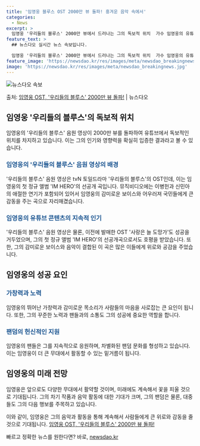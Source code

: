 ```yaml
---
title: '임영웅 블루스 OST 2000만 뷰 돌파! 흥겨운 음악 속에서'
categories:
  - News
excerpt: >
  임영웅 '우리들의 블루스' 2000만 뷰에서 드러나는 그의 독보적 위치  가수 임영웅의 유튜브 콘텐츠들이 지…
feature_text: >
  ## 뉴스다오 실시간 뉴스 속보입니다.

  임영웅 '우리들의 블루스' 2000만 뷰에서 드러나는 그의 독보적 위치  가수 임영웅의 유튜브 콘텐츠들이 지…
feature_image: 'https://newsdao.kr/res/images/meta/newsdao_breakingnews.jpg'
image: 'https://newsdao.kr/res/images/meta/newsdao_breakingnews.jpg'
---
```


![뉴스다오 속보](https://newsdao.kr/res/images/meta/newsdao_breakingnews.jpg)

<p>출처: <a href="https://newsdao.kr/4809" rel="dofollow">임영웅 OST, '우리들의 블루스' 2000만 뷰 돌파!</a> | 뉴스다오</p>

<h2 data-ke-size="size26">임영웅 '우리들의 블루스'의 독보적 위치</h2>
임영웅의 '우리들의 블루스' 음원 영상이 2000만 뷰를 돌파하여 유튜브에서 독보적인 위치를 차지하고 있습니다. 이는 그의 인기와 영향력을 확실히 입증한 결과라고 볼 수 있습니다.

<h3><span style="color: #1a5490;">임영웅의 '우리들의 블루스' 음원 영상의 배경</span></h3>
'우리들의 블루스' 음원 영상은 tvN 토일드라마 '우리들의 블루스'의 OST인데, 이는 임영웅의 첫 정규 앨범 'IM HERO'의 선공개 곡입니다. 뮤직비디오에는 이병헌과 신민아의 애절한 연기가 포함되어 있어서 임영웅의 감미로운 보이스와 어우러져 국민들에게 큰 감동을 주는 곡으로 자리매겼습니다.

<h3><span style="color: #1a5490;">임영웅의 유튜브 콘텐츠의 지속적 인기</span></h3>
'우리들의 블루스' 음원 영상은 물론, 이전에 발매한 OST '사랑은 늘 도망가'도 성공을 거두었으며, 그의 첫 정규 앨범 'IM HERO'의 선공개곡으로서도 호평을 받았습니다. 또한, 그의 감미로운 보이스와 음악이 결합된 이 곡은 많은 이들에게 위로와 공감을 주었습니다.

<h2 data-ke-size="size26">임영웅의 성공 요인</h2>

<h3><span style="color: #1a5490;">가창력과 노력</span></h3>
임영웅의 뛰어난 가창력과 감미로운 목소리가 사람들의 마음을 사로잡는 큰 요인이 됩니다. 또한, 그의 꾸준한 노력과 팬들과의 소통도 그의 성공에 중요한 역할을 합니다.

<h3><span style="color: #1a5490;">팬덤의 헌신적인 지원</span></h3>
임영웅의 팬들은 그를 지속적으로 응원하며, 차별화된 팬덤 문화를 형성하고 있습니다. 이는 임영웅이 더 큰 무대에서 활동할 수 있는 밑거름이 됩니다.

<h2 data-ke-size="size26">임영웅의 미래 전망</h2>
임영웅은 앞으로도 다양한 무대에서 활약할 것이며, 미래에도 계속해서 꽃을 피울 것으로 기대됩니다. 그의 차기 작품과 음악 활동에 대한 기대가 크며, 그의 팬덤은 물론, 대중들도 그의 다음 행보를 주목하고 있습니다.

이와 같이, 임영웅은 그의 음악과 활동을 통해 계속해서 사람들에게 큰 위로와 감동을 줄 것으로 기대됩니다. [임영웅 OST, '우리들의 블루스' 2000만 뷰 돌파!](https://newsdao.kr/4809) 

빠르고 정확한 뉴스를 원한다면? 바로, <a href="https://newsdao.kr" rel="dofollow">newsdao.kr</a>


